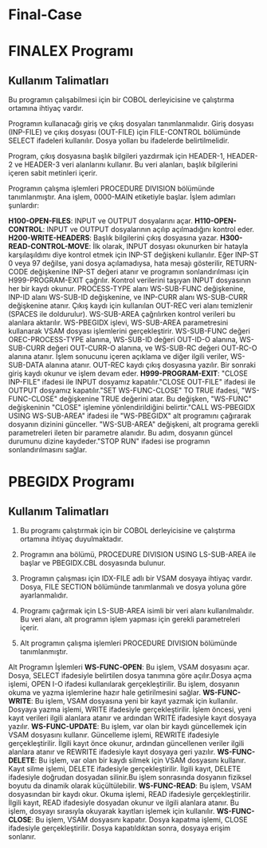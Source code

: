 # Final-Case

# FINALEX Programı

## Kullanım Talimatları
Bu programın çalışabilmesi için bir COBOL derleyicisine ve çalıştırma ortamına ihtiyaç vardır.

Programın kullanacağı giriş ve çıkış dosyaları tanımlanmalıdır. Giriş dosyası (INP-FILE) ve çıkış dosyası (OUT-FILE) için FILE-CONTROL bölümünde SELECT ifadeleri kullanılır. Dosya yolları bu ifadelerde belirtilmelidir.

Program, çıkış dosyasına başlık bilgileri yazdırmak için HEADER-1, HEADER-2 ve HEADER-3 veri alanlarını kullanır. Bu veri alanları, başlık bilgilerini içeren sabit metinleri içerir.

Programın çalışma işlemleri PROCEDURE DIVISION bölümünde tanımlanmıştır. Ana işlem, 0000-MAIN etiketiyle başlar. İşlem adımları şunlardır:

**H100-OPEN-FILES**: INPUT ve OUTPUT dosyalarını açar.
**H110-OPEN-CONTROL**: INPUT ve OUTPUT dosyalarının açılıp açılmadığını kontrol eder.
**H200-WRITE-HEADERS**: Başlık bilgilerini çıkış dosyasına yazar.
**H300-READ-CONTROL-MOVE**: İlk olarak, INPUT dosyası okunurken bir hatayla karşılaşıldımı diye kontrol etmek için INP-ST değişkeni kullanılır. Eğer INP-ST 0 veya 97 değilse, yani dosya açılamadıysa, hata mesajı gösterilir, RETURN-CODE değişkenine INP-ST değeri atanır ve programın sonlandırılması için H999-PROGRAM-EXIT çağrılır.
Kontrol verilerini taşıyan INPUT dosyasının her bir kaydı okunur. PROCESS-TYPE alanı WS-SUB-FUNC değişkenine, INP-ID alanı WS-SUB-ID değişkenine, ve INP-CURR alanı WS-SUB-CURR değişkenine atanır.
Çıkış kaydı için kullanılan OUT-REC veri alanı temizlenir (SPACES ile doldurulur).
WS-SUB-AREA çağrılırken kontrol verileri bu alanlara aktarılır.
WS-PBEGIDX işlevi, WS-SUB-AREA parametresini kullanarak VSAM dosyası işlemlerini gerçekleştirir.
WS-SUB-FUNC değeri OREC-PROCESS-TYPE alanına, WS-SUB-ID değeri OUT-ID-O alanına, WS-SUB-CURR değeri OUT-CURR-O alanına, ve WS-SUB-RC değeri OUT-RC-O alanına atanır.
İşlem sonucunu içeren açıklama ve diğer ilgili veriler, WS-SUB-DATA alanına atanır.
OUT-REC kaydı çıkış dosyasına yazılır.
Bir sonraki giriş kaydı okunur ve işlem devam eder.
**H999-PROGRAM-EXIT**: "CLOSE INP-FILE" ifadesi ile INPUT dosyamız kapatılır."CLOSE OUT-FILE" ifadesi ile OUTPUT dosyamız kapatılır."SET WS-FUNC-CLOSE" TO TRUE ifadesi, "WS-FUNC-CLOSE" değişkenine TRUE değerini atar. Bu değişken, "WS-FUNC" değişkeninin "CLOSE" işlemine yönlendirildiğini belirtir."CALL WS-PBEGIDX USING WS-SUB-AREA" ifadesi ile "WS-PBEGIDX" alt programını çağırarak dosyanın dizinini günceller. "WS-SUB-AREA" değişkeni, alt programa gerekli parametreleri ileten bir parametre alanıdır. Bu adım, dosyanın güncel durumunu dizine kaydeder."STOP RUN" ifadesi ise programın sonlandırılmasını sağlar.

# PBEGIDX Programı

## Kullanım Talimatları
1. Bu programı çalıştırmak için bir COBOL derleyicisine ve çalıştırma ortamına ihtiyaç duyulmaktadır.

2. Programın ana bölümü, PROCEDURE DIVISION USING LS-SUB-AREA ile başlar ve PBEGIDX.CBL dosyasında bulunur.

3. Programın çalışması için IDX-FILE adlı bir VSAM dosyaya ihtiyaç vardır. Dosya, FILE SECTION bölümünde tanımlanmalı ve dosya yoluna göre ayarlanmalıdır.

4. Programı çağırmak için LS-SUB-AREA isimli bir veri alanı kullanılmalıdır. Bu veri alanı, alt programın işlem yapması için gerekli parametreleri içerir.

5. Alt programın çalışma işlemleri PROCEDURE DIVISION bölümünde tanımlanmıştır.

Alt Programın İşlemleri
**WS-FUNC-OPEN**: Bu işlem, VSAM dosyasını açar. Dosya, SELECT ifadesiyle belirtilen dosya tanımına göre açılır.Dosya açma işlemi, OPEN I-O ifadesi kullanılarak gerçekleştirilir. Bu işlem, dosyanın okuma ve yazma işlemlerine hazır hale getirilmesini sağlar.
**WS-FUNC-WRITE**: Bu işlem, VSAM dosyasına yeni bir kayıt yazmak için kullanılır. Dosyaya yazma işlemi, WRITE ifadesiyle gerçekleştirilir. İşlem öncesi, yeni kayıt verileri ilgili alanlara atanır ve ardından WRITE ifadesiyle kayıt dosyaya yazılır.
**WS-FUNC-UPDATE**: Bu işlem, var olan bir kaydı güncellemek için VSAM dosyasını kullanır. Güncelleme işlemi, REWRITE ifadesiyle gerçekleştirilir. İlgili kayıt önce okunur, ardından güncellenen veriler ilgili alanlara atanır ve REWRITE ifadesiyle kayıt dosyaya geri yazılır.
**WS-FUNC-DELETE**: Bu işlem, var olan bir kaydı silmek için VSAM dosyasını kullanır. Kayıt silme işlemi, DELETE ifadesiyle gerçekleştirilir. İlgili kayıt, DELETE ifadesiyle doğrudan dosyadan silinir.Bu işlem sonrasında dosyanın fiziksel boyutu da dinamik olarak küçültülebilir.
**WS-FUNC-READ**: Bu işlem, VSAM dosyasından bir kaydı okur. Okuma işlemi, READ ifadesiyle gerçekleştirilir. İlgili kayıt, READ ifadesiyle dosyadan okunur ve ilgili alanlara atanır. Bu işlem, dosyayı sırasıyla okuyarak kayıtları işlemek için kullanılır.
**WS-FUNC-CLOSE**: Bu işlem, VSAM dosyasını kapatır. Dosya kapatma işlemi, CLOSE ifadesiyle gerçekleştirilir. Dosya kapatıldıktan sonra, dosyaya erişim sonlanır.
